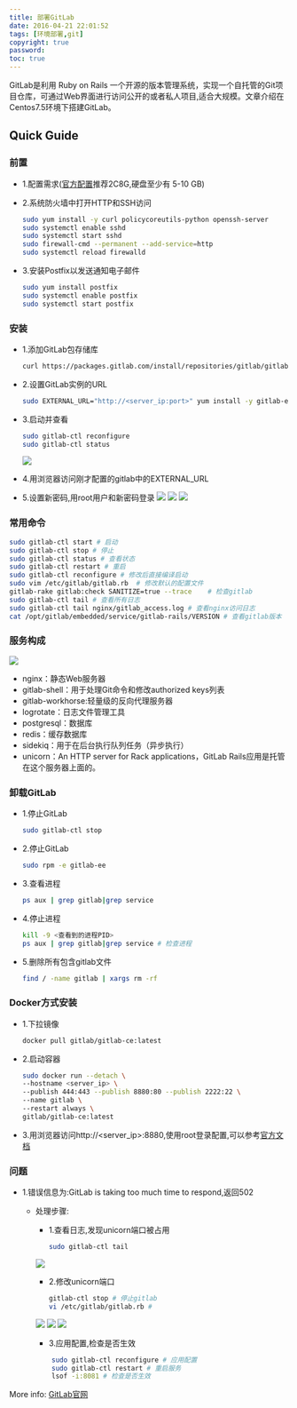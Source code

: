 ```yaml
---
title: 部署GitLab
date: 2016-04-21 22:01:52
tags: [环境部署,git]
copyright: true
password:
toc: true
---
```


GitLab是利用 Ruby on Rails 一个开源的版本管理系统，实现一个自托管的Git项目仓库，可通过Web界面进行访问公开的或者私人项目,适合大规模。文章介绍在Centos7.5环境下搭建GitLab。
<!--more-->
## Quick Guide

### 前置
* 1.配置需求([官方配置](https://docs.gitlab.com/ce/install/requirements.html)推荐2C8G,硬盘至少有 5-10 GB)


* 2.系统防火墙中打开HTTP和SSH访问

    ```bash
    sudo yum install -y curl policycoreutils-python openssh-server
    sudo systemctl enable sshd
    sudo systemctl start sshd
    sudo firewall-cmd --permanent --add-service=http
    sudo systemctl reload firewalld
    ```

* 3.安装Postfix以发送通知电子邮件

    ```bash
    sudo yum install postfix
    sudo systemctl enable postfix
    sudo systemctl start postfix
    ```


### 安装

* 1.添加GitLab包存储库

    ```bash
    curl https://packages.gitlab.com/install/repositories/gitlab/gitlab-ee/script.rpm.sh | sudo bash
    ```

* 2.设置GitLab实例的URL

    ```bash
    sudo EXTERNAL_URL="http://<server_ip:port>" yum install -y gitlab-ee
    ```

* 3.启动并查看

    ```bash
    sudo gitlab-ctl reconfigure
    sudo gitlab-ctl status
    ```
    ![](/image/部署GitLab_001.png)

* 4.用浏览器访问刚才配置的gitlab中的EXTERNAL_URL

* 5.设置新密码,用root用户和新密码登录
![](/image/部署GitLab_002.png)
![](/image/部署GitLab_003.png)
![](/image/部署GitLab_004.png)


### 常用命令

```bash
sudo gitlab-ctl start # 启动
sudo gitlab-ctl stop # 停止
sudo gitlab-ctl status # 查看状态
sudo gitlab-ctl restart # 重启
sudo gitlab-ctl reconfigure # 修改后直接编译启动
sudo vim /etc/gitlab/gitlab.rb  # 修改默认的配置文件
gitlab-rake gitlab:check SANITIZE=true --trace    # 检查gitlab
sudo gitlab-ctl tail # 查看所有日志
sudo gitlab-ctl tail nginx/gitlab_access.log # 查看nginx访问日志
cat /opt/gitlab/embedded/service/gitlab-rails/VERSION # 查看gitlab版本
```


### 服务构成

![](/image/部署GitLab_005.png)

* nginx：静态Web服务器
* gitlab-shell：用于处理Git命令和修改authorized keys列表
* gitlab-workhorse:轻量级的反向代理服务器
* logrotate：日志文件管理工具
* postgresql：数据库
* redis：缓存数据库
* sidekiq：用于在后台执行队列任务（异步执行）
* unicorn：An HTTP server for Rack applications，GitLab Rails应用是托管在这个服务器上面的。


### 卸载GitLab

* 1.停止GitLab
    ```bash
    sudo gitlab-ctl stop
    ```

* 2.停止GitLab
    ```bash
    sudo rpm -e gitlab-ee
    ```

* 3.查看进程
    ```bash
    ps aux | grep gitlab|grep service
    ```

* 4.停止进程
    ```bash
    kill -9 <查看到的进程PID>
    ps aux | grep gitlab|grep service # 检查进程
    ```

* 5.删除所有包含gitlab文件
    ```bash
    find / -name gitlab | xargs rm -rf
    ```


### Docker方式安装

* 1.下拉镜像
    ```bash
    docker pull gitlab/gitlab-ce:latest
    ```

* 2.启动容器
    ```bash
    sudo docker run --detach \
    --hostname <server_ip> \
    --publish 444:443 --publish 8880:80 --publish 2222:22 \
    --name gitlab \
    --restart always \
    gitlab/gitlab-ce:latest
    ```

* 3.用浏览器访问http://<server_ip>:8880,使用root登录配置,可以参考[官方文档](https://docs.gitlab.com/omnibus/docker/)


### 问题

* 1.错误信息为:GitLab is taking too much time to respond,返回502
    - 处理步骤:
        + 1.查看日志,发现unicorn端口被占用

            ```bash
            sudo gitlab-ctl tail 
            ```
        ![](/image/部署GitLab_006.png)

        + 2.修改unicorn端口

            ```bash
            gitlab-ctl stop # 停止gitlab
            vi /etc/gitlab/gitlab.rb #
            ```
        ![](/image/部署GitLab_007.png)
        ![](/image/部署GitLab_008.png)
        ![](/image/部署GitLab_009.png)

        + 3.应用配置,检查是否生效
        ```bash
            sudo gitlab-ctl reconfigure # 应用配置
            sudo gitlab-ctl restart # 重启服务
            lsof -i:8081 # 检查是否生效
        ```


More info: [GitLab官网](https://about.gitlab.com/install/)
